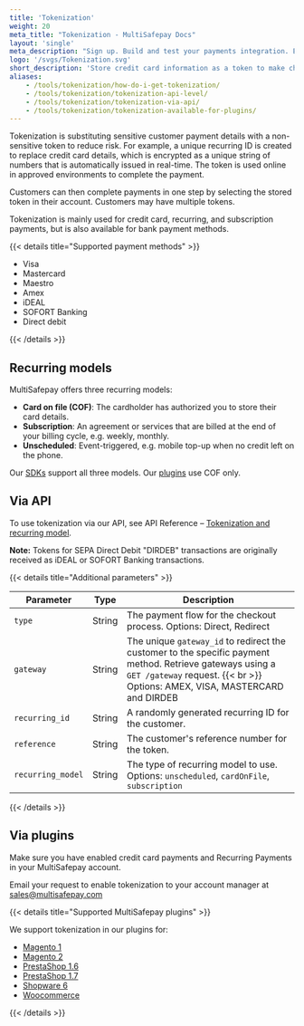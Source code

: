 ```yaml
---
title: 'Tokenization'
weight: 20
meta_title: "Tokenization - MultiSafepay Docs"
layout: 'single'
meta_description: "Sign up. Build and test your payments integration. Explore our products and services. Use our API Reference, SDKs, and wrappers. Get support."
logo: '/svgs/Tokenization.svg'
short_description: 'Store credit card information as a token to make checkout more convenient.'
aliases: 
    - /tools/tokenization/how-do-i-get-tokenization/
    - /tools/tokenization/tokenization-api-level/
    - /tools/tokenization/tokenization-via-api/
    - /tools/tokenization/tokenization-available-for-plugins/
---
```


Tokenization is substituting sensitive customer payment details with a non-sensitive token to reduce risk. For example, a unique recurring ID is created to replace credit card details, which is encrypted as a unique string of numbers that is automatically issued in real-time. The token is used online in approved environments to complete the payment. 

Customers can then complete payments in one step by selecting the stored token in their account. Customers may have multiple tokens.

Tokenization is mainly used for credit card, recurring, and subscription payments, but is also available for bank payment methods. 

{{< details title="Supported payment methods" >}}

- Visa
- Mastercard
- Maestro
- Amex
- iDEAL
- SOFORT Banking
- Direct debit

{{< /details >}}

## Recurring models
MultiSafepay offers three recurring models:

- **Card on file (COF)**: The cardholder has authorized you to store their card details.
- **Subscription**: An agreement or services that are billed at the end of your billing cycle, e.g. weekly, monthly.
- **Unscheduled**: Event-triggered, e.g. mobile top-up when no credit left on the phone.

Our [SDKs](/developer/wrappers/) support all three models. Our [plugins](/payments/integrations/) use COF only. 

## Via API
To use tokenization via our API, see API Reference – [Tokenization and recurring model](/api/#recurring-payments).

**Note:** Tokens for SEPA Direct Debit "DIRDEB" transactions are originally received as iDEAL or SOFORT Banking transactions. 

{{< details title="Additional parameters" >}}

| Parameter | Type | Description |
|---|---|---|
| `type` | String | The payment flow for the checkout process. Options: Direct, Redirect |
| `gateway` | String | The unique `gateway_id` to redirect the customer to the specific payment method. Retrieve gateways using a `GET /gateway` request. {{< br >}} Options: AMEX, VISA, MASTERCARD and DIRDEB |
| `recurring_id` | String | A randomly generated recurring ID for the customer. |
| `reference` | String | The customer's reference number for the token. |
| `recurring_model` | String | The type of recurring model to use. Options: `unscheduled`, `cardOnFile`, `subscription`  |

{{< /details >}}

## Via plugins

Make sure you have enabled credit card payments and Recurring Payments in your MultiSafepay account.

Email your request to enable tokenization to your account manager at <sales@multisafepay.com>

{{< details title="Supported MultiSafepay plugins" >}}

We support tokenization in our plugins for:

- [Magento 1](/payments/integrations/ecommerce-platforms/magento1)
- [Magento 2](/payments/integrations/ecommerce-platforms/magento2)
- [PrestaShop 1.6](/payments/integrations/ecommerce-platforms/prestashop-1-6)
- [PrestaShop 1.7](/payments/integrations/ecommerce-platforms/prestashop-1-7)
- [Shopware 6](/payments/integrations/ecommerce-platforms/shopware6) 
- [Woocommerce](/payments/integrations/ecommerce-platforms/woocommerce/) 

{{< /details >}}

